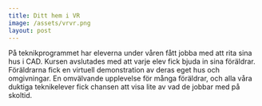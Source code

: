 ```yaml
---
title: Ditt hem i VR
image: /assets/vrvr.png
layout: post
---
```


På teknikprogrammet har eleverna under våren fått jobba med att rita sina hus i CAD. 
Kursen avslutades med att varje elev fick bjuda in sina föräldrar. 
Föräldrarna fick en virtuell demonstration av deras eget hus och omgivningar. 
En omvälvande upplevelse för många föräldrar, och alla våra  duktiga teknikelever fick chansen att visa lite av vad de jobbar med på skoltid.

